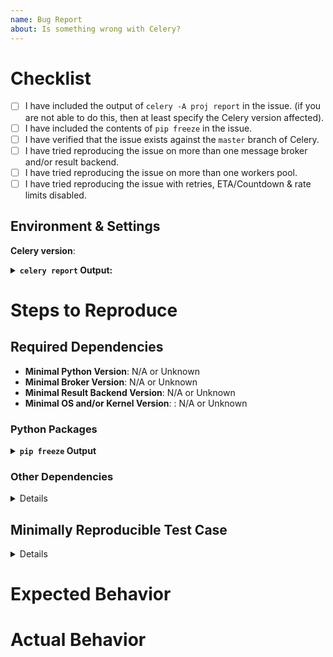```yaml
---
name: Bug Report
about: Is something wrong with Celery?
---
```


# Checklist

- [ ] I have included the output of ``celery -A proj report`` in the issue.
    (if you are not able to do this, then at least specify the Celery
     version affected).
- [ ] I have included the contents of ``pip freeze`` in the issue.
- [ ] I have verified that the issue exists against the `master` branch of Celery.
- [ ] I have tried reproducing the issue on more than one message broker and/or result backend.
- [ ] I have tried reproducing the issue on more than one workers pool.
- [ ] I have tried reproducing the issue with retries, ETA/Countdown & rate limits disabled.

## Environment & Settings
**Celery version**: <!-- Include the contents of celery --version here -->
<!-- Include the output of celery -A proj report below -->
<details>
<summary><b><code>celery report</code> Output:</b></summary>
<p>

```
```

</p>
</details>

# Steps to Reproduce

## Required Dependencies
<!-- Please fill the required dependencies to reproduce this issue -->
* **Minimal Python Version**: N/A or Unknown
* **Minimal Broker Version**: N/A or Unknown
* **Minimal Result Backend Version**: N/A or Unknown
* **Minimal OS and/or Kernel Version**: : N/A or Unknown

### Python Packages
<!-- Please fill the contents of pip freeze below -->
<details>
<summary><b><code>pip freeze</code> Output</b></summary>
<p>

```
```

</p>
</details>

### Other Dependencies
<!--
Please provide system dependencies, configuration files
and other dependency information if applicable
-->
<details>
N/A
</details>

## Minimally Reproducible Test Case
<!--
Please provide a reproducible test case.
Refer to the Reporting Bugs section in our contribution guide.

We prefer submitting test cases in the form of a PR to our integration test suite.
If you can provide one, please mention the PR number below.
If not, please attach the most minimal code example required to reproduce the issue below.
If there test case is too large, please include a link to a gist or a repository below.
-->

<details>
<p>

```python
```

</p>
</details>

# Expected Behavior
<!-- Describe in detail what you expect to happen -->

# Actual Behavior
<!--
Describe in detail what actually happened.
Please include a backtrace and surround it with triple backticks (```).
In addition, include the Celery daemon logs below.
-->
